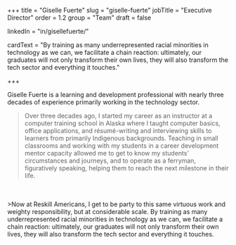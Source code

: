 +++
title = "Giselle Fuerte"
slug = "giselle-fuerte"
jobTitle = "Executive Director"
order = 1.2
group = "Team"
draft = false

linkedIn = "in/gisellefuerte/"




cardText = "By training as many underrepresented racial minorities in technology as we can, we facilitate a chain reaction: ultimately, our graduates will not only transform their own lives, they will also transform the tech sector and everything it touches."

+++

Giselle Fuerte is a learning and development professional with nearly three decades of experience primarily working in the technology sector.

>Over three decades ago, I started my career as an instructor at a computer training school in Alaska where I taught computer basics, office applications, and résumé-writing and interviewing skills to learners from primarily Indigenous backgrounds. Teaching in small classrooms and working with my students in a career development mentor capacity allowed me to get to know my students’ circumstances and journeys, and to operate as a ferryman, figuratively speaking, helping them to reach the next milestone in their life.
<br>
<br>
>Now at Reskill Americans, I get to be party to this same virtuous work and weighty responsibility, but at considerable scale. By training as many underrepresented racial minorities in technology as we can, we facilitate a chain reaction: ultimately, our graduates will not only transform their own lives, they will also transform the tech sector and everything it touches.